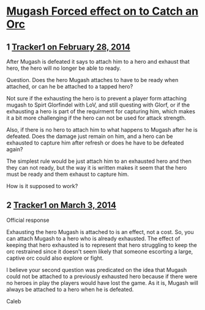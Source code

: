 # [Mugash Forced effect on to Catch an Orc](https://community.fantasyflightgames.com/topic/100233-mugash-forced-effect-on-to-catch-an-orc/)

## 1 [Tracker1 on February 28, 2014](https://community.fantasyflightgames.com/topic/100233-mugash-forced-effect-on-to-catch-an-orc/?do=findComment&comment=998233)

After Mugash is defeated it says to attach him to a hero and exhaust that hero, the hero will no longer be able to ready.

Question. Does the hero Mugash attaches to have to be ready when attached, or can he be attached to a tapped hero?

Not sure if the exhausting the hero is to prevent a player form attaching mugash to Spirt Glorfindel with LoV, and still questing with Glorf, or if the exhausting a hero is part of the requirment for capturing him, which makes it a bit more challenging if the hero can not be used for attack strength.

Also, if there is no hero to attach him to what happens to Mugash after he is defeated. Does the damage just remain on him, and a hero can be exhausted to capture him after refresh or does he have to be defeated again?

The simplest rule would be just attach him to an exhausted hero and then they can not ready, but the way it is written makes it seem that the hero must be ready and them exhaust to capture him.

How is it supposed to work?

## 2 [Tracker1 on March 3, 2014](https://community.fantasyflightgames.com/topic/100233-mugash-forced-effect-on-to-catch-an-orc/?do=findComment&comment=1001489)

Official response

Exhausting the hero Mugash is attached to is an effect, not a cost. So, you can attach Mugash to a hero who is already exhausted. The effect of keeping that hero exhausted is to represent that hero struggling to keep the orc restrained since it doesn't seem likely that someone escorting a large, captive orc could also explore or fight.

I believe your second question was predicated on the idea that Mugash could not be attached to a previously exhausted hero because if there were no heroes in play the players would have lost the game. As it is, Mugash will always be attached to a hero when he is defeated.

Caleb

